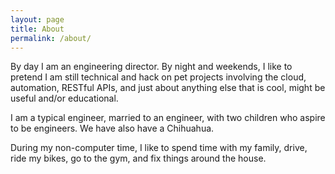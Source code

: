 ```yaml
---
layout: page
title: About
permalink: /about/
---
```


By day I am an engineering director. By night and weekends, I like to pretend
I am still technical and hack on pet projects involving the cloud, automation,
RESTful APIs, and just about anything else that is cool, might be useful and/or educational.

I am a typical engineer, married to an engineer, with two children who aspire to be engineers. We have also have a Chihuahua.

During my non-computer time, I like to spend time with my family, drive, ride my bikes, go to the gym, and fix things around the house.
